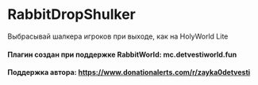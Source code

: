 # RabbitDropShulker
Выбрасывай шалкера игроков при выходе, как на HolyWorld Lite

#### Плагин создан при поддержке RabbitWorld: mc.detvestiworld.fun
#### Поддержка автора: https://www.donationalerts.com/r/zayka0detvesti
